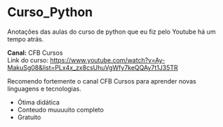 # Curso_Python

Anotações das aulas do curso de python que eu fiz pelo Youtube há um tempo atrás.

<b>Canal:</b> CFB Cursos  
Link do curso: https://www.youtube.com/watch?v=Ay-MakuSg08&list=PLx4x_zx8csUhuVgWfy7keQQAy7t1J35TR

Recomendo fortemente o canal CFB Cursos para aprender novas linguagens e tecnologias.  
- Ótima didática 
- Conteudo muuuuito completo  
- Gratuito
